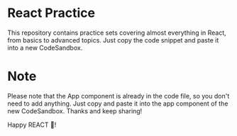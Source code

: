 # React Practice

This repository contains practice sets covering almost everything in React, from basics to advanced topics. Just copy the code snippet and paste it into a new CodeSandbox.

# Note

Please note that the App component is already in the code file, so you don't need to add anything. Just copy and paste it into the app component of the new CodeSandbox. Thanks and keep sharing!

Happy REACT 👶!
